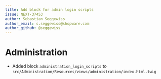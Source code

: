 ```yaml
---
title: Add block for admin login scripts
issue: NEXT-37453
author: Sebastian Seggewiss
author_email: s.seggewiss@shopware.com
author_github: @seggewiss
---
```

# Administration
* Added block `administration_login_scripts` to `src/Administration/Resources/views/administration/index.html.twig`
